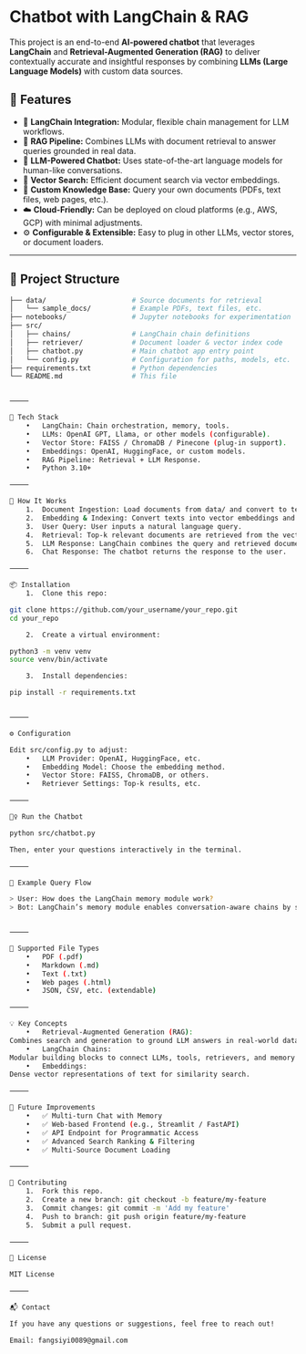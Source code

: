 # Chatbot with LangChain & RAG

This project is an end-to-end **AI-powered chatbot** that leverages **LangChain** and **Retrieval-Augmented Generation (RAG)** to deliver contextually accurate and insightful responses by combining **LLMs (Large Language Models)** with custom data sources.

## 🚀 Features

- 🔗 **LangChain Integration:** Modular, flexible chain management for LLM workflows.
- 📄 **RAG Pipeline:** Combines LLMs with document retrieval to answer queries grounded in real data.
- 🧠 **LLM-Powered Chatbot:** Uses state-of-the-art language models for human-like conversations.
- 🔎 **Vector Search:** Efficient document search via vector embeddings.
- 📂 **Custom Knowledge Base:** Query your own documents (PDFs, text files, web pages, etc.).
- ☁️ **Cloud-Friendly:** Can be deployed on cloud platforms (e.g., AWS, GCP) with minimal adjustments.
- ⚙️ **Configurable & Extensible:** Easy to plug in other LLMs, vector stores, or document loaders.

---

## 📂 Project Structure

```bash
├── data/                     # Source documents for retrieval
│   └── sample_docs/          # Example PDFs, text files, etc.
├── notebooks/                # Jupyter notebooks for experimentation
├── src/
│   ├── chains/               # LangChain chain definitions
│   ├── retriever/            # Document loader & vector index code
│   ├── chatbot.py            # Main chatbot app entry point
│   └── config.py             # Configuration for paths, models, etc.
├── requirements.txt          # Python dependencies
└── README.md                 # This file


⸻

🧰 Tech Stack
	•	LangChain: Chain orchestration, memory, tools.
	•	LLMs: OpenAI GPT, Llama, or other models (configurable).
	•	Vector Store: FAISS / ChromaDB / Pinecone (plug-in support).
	•	Embeddings: OpenAI, HuggingFace, or custom models.
	•	RAG Pipeline: Retrieval + LLM Response.
	•	Python 3.10+

⸻

📝 How It Works
	1.	Document Ingestion: Load documents from data/ and convert to text.
	2.	Embedding & Indexing: Convert texts into vector embeddings and store in a vector database.
	3.	User Query: User inputs a natural language query.
	4.	Retrieval: Top-k relevant documents are retrieved from the vector store.
	5.	LLM Response: LangChain combines the query and retrieved documents, then passes them to the LLM for final answer generation.
	6.	Chat Response: The chatbot returns the response to the user.

⸻

📦 Installation
	1.	Clone this repo:

git clone https://github.com/your_username/your_repo.git
cd your_repo

	2.	Create a virtual environment:

python3 -m venv venv
source venv/bin/activate

	3.	Install dependencies:

pip install -r requirements.txt


⸻

⚙️ Configuration

Edit src/config.py to adjust:
	•	LLM Provider: OpenAI, HuggingFace, etc.
	•	Embedding Model: Choose the embedding method.
	•	Vector Store: FAISS, ChromaDB, or others.
	•	Retriever Settings: Top-k results, etc.

⸻

🏃‍♀️ Run the Chatbot

python src/chatbot.py

Then, enter your questions interactively in the terminal.

⸻

🧪 Example Query Flow

> User: How does the LangChain memory module work?
> Bot: LangChain’s memory module enables conversation-aware chains by storing past interactions...


⸻

📄 Supported File Types
	•	PDF (.pdf)
	•	Markdown (.md)
	•	Text (.txt)
	•	Web pages (.html)
	•	JSON, CSV, etc. (extendable)

⸻

💡 Key Concepts
	•	Retrieval-Augmented Generation (RAG):
Combines search and generation to ground LLM answers in real-world data.
	•	LangChain Chains:
Modular building blocks to connect LLMs, tools, retrievers, and memory.
	•	Embeddings:
Dense vector representations of text for similarity search.

⸻

📝 Future Improvements
	•	✅ Multi-turn Chat with Memory
	•	✅ Web-based Frontend (e.g., Streamlit / FastAPI)
	•	✅ API Endpoint for Programmatic Access
	•	✅ Advanced Search Ranking & Filtering
	•	✅ Multi-Source Document Loading

⸻

🤝 Contributing
	1.	Fork this repo.
	2.	Create a new branch: git checkout -b feature/my-feature
	3.	Commit changes: git commit -m 'Add my feature'
	4.	Push to branch: git push origin feature/my-feature
	5.	Submit a pull request.

⸻

📜 License

MIT License

⸻

📬 Contact

If you have any questions or suggestions, feel free to reach out!

Email: fangsiyi0089@gmail.com

